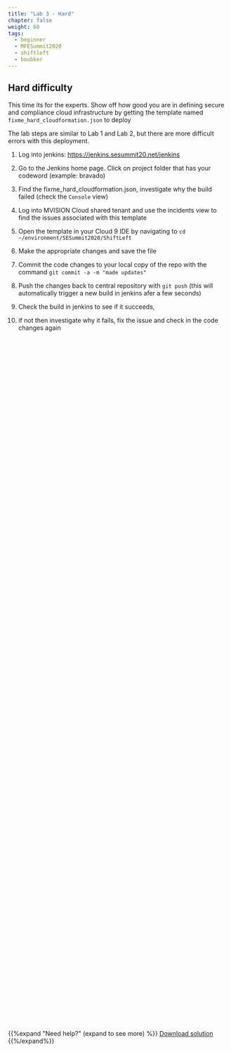 ```yaml
---
title: "Lab 3 - Hard"
chapter: false
weight: 60
tags:
  - beginner
  - MFESummit2020
  - shiftleft
  - boubker
---
```



## Hard difficulty
This time its for the experts. Show off how good you are in defining secure and compliance cloud infrastructure by getting the template named `fixme_hard_cloudformation.json` to deploy

The lab steps are similar to Lab 1 and Lab 2, but there are more difficult errors with this deployment.

1. Log into jenkins: https://jenkins.sesummit20.net/jenkins

2. Go to the Jenkins home page. Click on project folder that has your codeword (example: bravado)

3. Find the fixme_hard_cloudformation.json, investigate why the build failed (check the `Console` view)

4. Log into MVISION Cloud shared tenant and use the incidents view to find the issues associated with this template

5. Open the template in your Cloud 9 IDE by navigating to `cd ~/environment/SESummit2020/ShiftLeft` 

6. Make the appropriate changes and save the file

7. Commit the code changes to your local copy of the repo with the command ``git commit -a -m "made updates"``

8. Push the changes back to central repository with ``git push`` (this will automatically trigger a new build in jenkins afer a few seconds)

9. Check the build in jenkins to see if it succeeds, 

10. if not then investigate why it fails, fix the issue and check in the code changes again 










<br/><br/><br/><br/><br/><br/><br/><br/><br/><br/><br/><br/><br/><br/><br/><br/><br/><br/><br/><br/><br/><br/><br/><br/><br/><br/><br/><br/><br/><br/><br/><br/><br/><br/><br/><br/><br/><br/><br/><br/><br/><br/><br/><br/><br/><br/><br/><br/><br/><br/><br/><br/><br/><br/><br/><br/><br/><br/><br/><br/><br/><br/><br/><br/><br/><br/><br/><br/><br/><br/><br/><br/><br/><br/><br/><br/><br/><br/><br/><br/><br/><br/><br/><br/><br/><br/><br/><br/><br/><br/><br/><br/>

{{%expand "Need help?" \(expand to see more\)  %}}
 [Download solution](/labfiles/shiftleft-lab/fixme_hard_cloudformation_solution.json) 
{{%/expand%}}